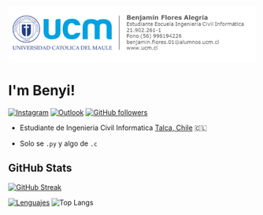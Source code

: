 ![Firma](./firma.png)

# I'm Benyi!
[![Instagram](https://img.shields.io/badge/benjaf.a_cl-white?logo=instagram&logoColor=black)](https://www.instagram.com/benjaf.a_cl?utm_source=qr&igsh=MXYyNXNxY2Vwb2Vucg==)
[![Outlook](https://img.shields.io/badge/Outlook-white?logo=mailbox.org&logoColor=black)](mailto:benjamin.flores.01@alumnos.ucm.cl)
[![GitHub followers](https://img.shields.io/github/followers/1BenjaminFA)](https://github.com/1BenjaminFA)


* Estudiante de Ingenieria Civil Informatica [Talca, Chile](https://www.google.com/search?q=TALCA&oq=TALCA&gs_lcrp=EgRlZGdlKgwIABBFGDkYsQMYgAQyDAgAEEUYORixAxiABDIHCAEQABiABDIHCAIQABiABDIPCAMQABhDGLEDGIAEGIoFMgcIBBAAGIAEMgcIBRAAGIAEMgYIBhBFGDwyBggHEEUYPTIGCAgQRRg80gEIMzUxOGowajGoAgCwAgA&sourceid=chrome&ie=UTF-8) 🇨🇱

* Solo se `.py` y algo de `.c`

## GitHub Stats

[![GitHub Streak](https://github-readme-streak-stats.herokuapp.com?user=1BenjaminFA&theme=dark&hide_border=true&border_radius=6&locale=es&date_format=j%20M%5B%20Y%5D&background=45%2C0F172A%2C1F2A44&stroke=4D26EB&fire=FF9F43&sideNums=22D3EE&dates=7A8FA6&ring=FF8C42&currStreakNum=FFFFFF&currStreakLabel=FFD27F&sideLabels=C0CAFF)](https://git.io/streak-stats)

[![Lenguajes ](https://github-readme-stats.vercel.app/api?username=1BenjaminFA)](https://github.com/anuraghazra/github-readme-stats)
![Top Langs](https://github-readme-stats.vercel.app/api/top-langs/?username=1BenjaminFA&layout=compact)
